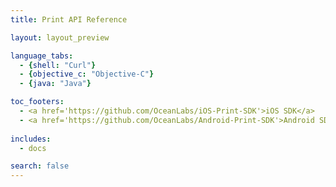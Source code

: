 ```yaml
---
title: Print API Reference

layout: layout_preview

language_tabs:
  - {shell: "Curl"}
  - {objective_c: "Objective-C"}
  - {java: "Java"}

toc_footers:
  - <a href='https://github.com/OceanLabs/iOS-Print-SDK'>iOS SDK</a>
  - <a href='https://github.com/OceanLabs/Android-Print-SDK'>Android SDK</a>
  
includes:
  - docs

search: false
---
```


